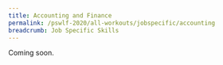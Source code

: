 ```yaml
---
title: Accounting and Finance
permalink: /pswlf-2020/all-workouts/jobspecific/accounting
breadcrumb: Job Specific Skills
---
```

Coming soon.
